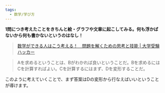 ```yaml
---
tags:
  - 数学/学び方
---
```

**1問につき考えたことをきちんと絵・グラフや文章に起こしてみる。何も浮かばないから何も書かないというのはなし！**
>[数学ができる人はこう考える！　問題を解くための思考と技能 | 大学受験ハッカー](https://daigaku-juken-hacker.net/study-method/math/math-method-essence)

>Aを求めるということは、Bがわかれば良いということだ。Bを求めるにはCを計算すればよい。Cを計算するにはまず、Dを変形することだ。

このように考えていくことで、まず答案はDの変形から行なえばいいということが導けます。


